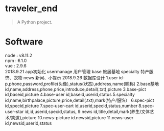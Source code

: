 # traveler_end
> A Python project.
# Software
node : v8.11.2  
npm : 6.1.0  
vue : 2.9.6  
2018.9.21
   app初始化
   usermanage  用户管理
   base        旅居基地
   specialty   特产服饰、衣物
   news        新闻、小提示
2018.9.26   数据库设计
1.user
id-p,phone,password,profile(头像),status(状态),address,name(昵称)
2.base基地
id,name,address,phone,price,introduce,detail(.txt),picture
3.base-pict
id,baseid,picture
4.base-user
id,baseid,userid,status
5.specialty
id,name,birthpalace,picture,price,detail(.txt),mark(特产/服饰）
6.spec-pict
id,specid,picture
7.spec-user-cart
id,userid,specid,status,number
8.spec-user-star
id,id,userid,specid,status,
9.news
id,title,detail,mark(养生/文体艺术/笑道),picture
10.news-picture
id.newsid,picture
11.news-user
id,newsid,userid,status
